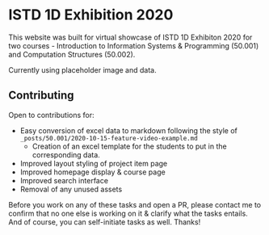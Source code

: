 # ISTD 1D Exhibition 2020

This website was built for virtual showcase of ISTD 1D Exhibiton 2020 for two courses - Introduction to Information Systems & Programming (50.001) and Computation Structures (50.002).

Currently using placeholder image and data.

## Contributing

Open to contributions for:

- Easy conversion of excel data to markdown following the style of `_posts/50.001/2020-10-15-feature-video-example.md`
  - Creation of an excel template for the students to put in the corresponding data.
- Improved layout styling of project item page
- Improved homepage display & course page
- Improved search interface
- Removal of any unused assets

Before you work on any of these tasks and open a PR, please contact me to confirm that no one else is working on it & clarify what the tasks entails. And of course, you can self-initiate tasks as well. Thanks! 